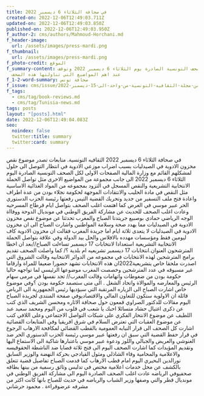 ```yaml
---
title: في صجافة الثلاثاء 6 ديسمبر 2022
created-on: 2022-12-06T12:49:03.711Z
updated-on: 2022-12-06T12:49:03.850Z
published-on: 2022-12-06T12:49:03.950Z
f_author-2: cms/authors/Mahmoud-Horchani.md
f_header-image:
  url: /assets/images/press-mardi.png
f_thumbnail:
  url: /assets/images/press-mardi.png
f_photo-credit: الموقع
f_summary-content: معرض الصحف التونسية الصادرة يوم الثلاثاء 6 ديسمبر 2022 وتوقف
  عند اهم المواضيع التي تناولتها هذه الصحف
f_1-2-word-summary: صحافة تونس
f_issue: cms/issue/العدد-الخامس-من-مجلة-الثقافيه-التونسية-من-واحد-الى-15-ديسمبر-2022.md
f_tags:
  - cms/tag/book-reviews.md
  - cms/tag/Tunisia-news.md
tags: posts
layout: "[posts].html"
date: 2022-12-06T12:49:04.083Z
seo:
  noindex: false
  twitter:title: summary
  twitter:card: summary
---
```

في صحافة الثلاثاء 6 ديسمبر 2022 الثقافيه التونسية. متابعات تصدر موضوع نقص مخزون الادوية في الصيدليات بسبب اضراب موزعي الادوية في انتظار التوصل الى حلول لمشكلهم القائم مع وزارة المالية الصفحات الاولى لكل الصحف التونسية الصادرة اليوم الثلاثاء 6 ديسمبر 2022 الى جانب مجموعة من المواضيع الاخرى مثل تواصل الحملة الانتخابية التشريعية والنقص المسجل في التزود بمجموعه من المواد الغذائية الاساسية مثل النقص في مادة الحليب والانتقادات الموجهة لحكومة نجلاء بودن من عدة اطراف واعادة فتح ملف التسفير من جديد وتحريك القضية التيس رفعتها رئيسة الحزب الدستوري الحر عبير موسي في الغرض كما اهتمت اغلب الصحف بتواصل ايام قرطاج المسرحيه وعادت اغلب الصحف للحديث عن مشاركة الفريق الوطني في مونديال الدوحة ووفااة الوجه الرياضي حمادي بوصبيع جريتدتا الصباح والمغرب تحدثتا عن موضوع نقص مخزون الادوية في الصيدليات مما يهدد صحة وسلامة المواطنين واشارت الصباح الى ان مخزون الادوية في الصيدليات لا يتعدى ثلاثة ايام اما جريدة المغرب فقالت ان مخزون الادوية كاف ليومين فقط ومؤسسات مهدده بالافلاس والحل بيد الدولة وفي علاقة بتواصل الحملة الانتخابية التشريعية استعدادا لانتخابات 17 ديسمبر تساءلت الصباح//بعد ان اخطا المترشحون العنوان.انتخابات 17 ديسمبر تشريعيه ام بلدية ؟/ كما واصلت الصحف تقديم برامج المترشحين لهذه الانتخابات في مجموعه من الدوائر الانتخابيه وقالت الشروق التي اصدرت ملحقا خاص يتشريعية2022ان هذه الانتخابات تشهد حضورا ضعيفا للمراة وارقاما غير مسبوقه في عدد المترشحين وخصصت المغرب موضوعها الرئيسي لما تواجهه حاليا حكومة بودن من ضغوطات واتهامات وقالت المغرب// تجد نفسها في مرمى سهام الرئيس والمعارضه والموالاة واتحاد الشغل . الى متى ستصمد حكومة بودن ؟وفي موضوع خاص اشارت الصباح الى الزياره المرتقبة التي سيؤديها رئيس الجمهورية الى الرياض قائلة ان الاولوية ستكون للتعاون المالي والاقتصاديوفي صفحة المنتدى لجريدة الصباح اليوم مقالات للدكتور الصراوي قمعون حول صحافة الاثاره ومحسن الشريف الذي كتب عن ذكرى اغتيال حشاد متسائلا احبك يا شعب في قلوب من اليوم ومحمد سعيد عبد اللطيف عن موضوع الانتحار الفكري على شبكات التواصل الاجتماعي وعلى اللافي كتب عن موضوع العقبات التي تعترض السلام في شرق افريقيا وفي المتابعات القضائية اشارت كل الصحف الى قرار النيابه العمومية بالقطب القضائي لمكافحة الارهاب الرجوع في قرار حفظ القضية التي سبق ان رفعتها عبير موسي رئيسة الحزب الدستوري الحر ضد الغنوشي والعريض والجبالي واللوز ودعوة عبير موسي باعتبارها شاكية الى الاستماع اليها وتقديم المؤيدات كما اشارت الصحف اليوم الى فتح ثلاثة قضايا ضد الناشطة الحقوقيسه والاعلامية والمحامية وفاء الشاذلي ومثول القيادجي بحركة النهضة والوزير السابق نورالدين البحيري اليوم امام قطب الارهاب كما قدمت الصباح تفاصيل قضية تتعلق بالكشف عن محل خدمات اعلامية مختص في تدليس وثائق رسمية من بينها بطاقه صحفيوفي الرياضه عادت اغلب الصحف الصادرة اليوم الى مشاركة الفريق الوطني في مونديال قطر والتي وصفها وزير الشباب والرياضه في حديث للصباح بانها كانت اكثر من مشرفه عرضوقراءة . محمود حرشاني